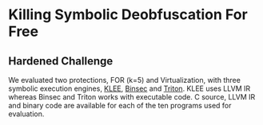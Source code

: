 # Killing Symbolic Deobfuscation For Free
## Hardened Challenge

We evaluated two protections, FOR (k=5) and Virtualization, with three symbolic execution engines, [KLEE](http://klee.github.io), [Binsec](https://binsec.github.io/) and [Triton](https://triton.quarkslab.com/). 
KLEE uses LLVM IR whereas Binsec and Triton works with executable code. C source, LLVM IR and binary code are available for each of the ten programs used for evaluation.

